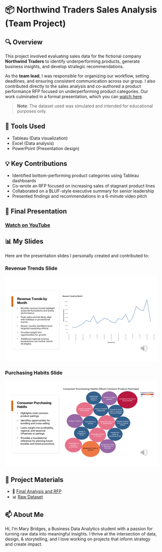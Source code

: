 # 📦 Northwind Traders Sales Analysis (Team Project)

## 🔍 Overview
This project involved evaluating sales data for the fictional company **Northwind Traders** to identify underperforming products, generate business insights, and develop strategic recommendations.

As the **team lead**, I was responsible for organizing our workflow, setting deadlines, and ensuring consistent communication across our group. I also contributed directly to the sales analysis and co-authored a product performance RFP focused on underperforming product categories. Our work culminated in a formal presentation, which you can [watch here](https://www.youtube.com/watch?v=Lgqg3GZ4gBc).

> **Note**: The dataset used was simulated and intended for educational purposes only.

## 🧰 Tools Used
- Tableau (Data visualization)
- Excel (Data analysis)
- PowerPoint (Presentation design)

## 💡 Key Contributions
- Identified bottom-performing product categories using Tableau dashboards
- Co-wrote an RFP focused on increasing sales of stagnant product lines
- Collaborated on a BLUF-style executive summary for senior leadership
- Presented findings and recommendations in a 6-minute video pitch

## 🎥 Final Presentation
### [Watch on YouTube](https://www.youtube.com/watch?v=Lgqg3GZ4gBc)
  
## 📊 My Slides

Here are the presentation slides I personally created and contributed to:

### Revenue Trends Slide
[![Revenue Trends](RevenueTrends.png)](RevenueTrends.png)

### Purchasing Habits Slide
[![Consumer Purchashing Habits](PurchasingHabits.png)](PurchasingHabits.png)


## 📎 Project Materials
- 📄 [Final Analysis and RFP](FinalAnalysis.pdf)
- 📊 [Raw Dataset](RawNorthwindTradersData.xlsx)


## 📫 About Me
Hi, I’m Mary Bridges, a Business Data Analytics student with a passion for turning raw data into meaningful insights. I thrive at the intersection of data, design, & storytelling, and I love working on projects that inform strategy and create impact.

